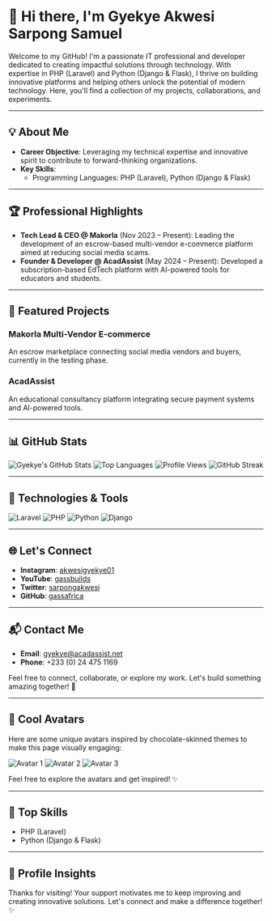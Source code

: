 # 👋 Hi there, I'm Gyekye Akwesi Sarpong Samuel

Welcome to my GitHub! I'm a passionate IT professional and developer dedicated to creating impactful solutions through technology. With expertise in PHP (Laravel) and Python (Django & Flask), I thrive on building innovative platforms and helping others unlock the potential of modern technology. Here, you'll find a collection of my projects, collaborations, and experiments.

---

## 💡 About Me
- **Career Objective**: Leveraging my technical expertise and innovative spirit to contribute to forward-thinking organizations.
- **Key Skills**:
  - Programming Languages: PHP (Laravel), Python (Django & Flask)

---

## 🏆 Professional Highlights
- **Tech Lead & CEO @ Makorla** (Nov 2023 – Present): Leading the development of an escrow-based multi-vendor e-commerce platform aimed at reducing social media scams.
- **Founder & Developer @ AcadAssist** (May 2024 – Present): Developed a subscription-based EdTech platform with AI-powered tools for educators and students.

---

## 🌟 Featured Projects
### **Makorla Multi-Vendor E-commerce**
An escrow marketplace connecting social media vendors and buyers, currently in the testing phase.

### **AcadAssist**
An educational consultancy platform integrating secure payment systems and AI-powered tools.

---

## 📊 GitHub Stats
![Gyekye's GitHub Stats](https://github-readme-stats.vercel.app/api?username=gassafrica&show_icons=true&theme=radical)
![Top Languages](https://github-readme-stats.vercel.app/api/top-langs/?username=gassafrica&layout=compact&theme=radical)
![Profile Views](https://komarev.com/ghpvc/?username=gassafrica&color=brightgreen)
![GitHub Streak](https://github-readme-streak-stats.herokuapp.com/?user=gassafrica&theme=radical)

---




## 🔧 Technologies & Tools
![Laravel](https://img.shields.io/badge/-Laravel-FF2D20?logo=laravel&logoColor=white&style=for-the-badge)
![PHP](https://img.shields.io/badge/-PHP-777BB4?logo=php&logoColor=white&style=for-the-badge)
![Python](https://img.shields.io/badge/-Python-3776AB?logo=python&logoColor=white&style=for-the-badge)
![Django](https://img.shields.io/badge/-Django-092E20?logo=django&logoColor=white&style=for-the-badge)

---

## 🌐 Let's Connect
- **Instagram**: [akwesigyekye01](https://instagram.com/akwesigyekye01)
- **YouTube**: [gassbuilds](https://youtube.com/@gassbuilds)
- **Twitter**: [sarpongakwesi](https://twitter.com/sarpongakwesi)
- **GitHub**: [gassafrica](https://github.com/gassafrica)

---

## 📬 Contact Me
- **Email**: [gyekye@acadassist.net](mailto:gyekye@acadassist.net)
- **Phone**: +233 (0) 24 475 1169

Feel free to connect, collaborate, or explore my work. Let's build something amazing together! 🚀

---

## 🎨 Cool Avatars
Here are some unique avatars inspired by chocolate-skinned themes to make this page visually engaging:

![Avatar 1](https://ui-avatars.com/api/?name=Gyekye+Samuel&background=4caf50&color=ffffff&size=128&rounded=true&font-size=0.5)
![Avatar 2](https://ui-avatars.com/api/?name=Makorla&background=3f51b5&color=ffffff&size=128&rounded=true&font-size=0.5)
![Avatar 3](https://ui-avatars.com/api/?name=AcadAssist&background=f44336&color=ffffff&size=128&rounded=true&font-size=0.5)

Feel free to explore the avatars and get inspired! ✨

---

## 💼 Top Skills
- PHP (Laravel)
- Python (Django & Flask)

---

## 👀 Profile Insights
Thanks for visiting! Your support motivates me to keep improving and creating innovative solutions. Let's connect and make a difference together! ✨
